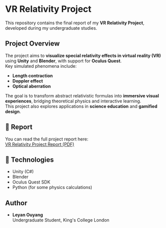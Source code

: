 # VR Relativity Project

This repository contains the final report of my **VR Relativity Project**, developed during my undergraduate studies.

## Project Overview
The project aims to **visualize special relativity effects in virtual reality (VR)** using **Unity** and **Blender**, with support for **Oculus Quest**.  
Key simulated phenomena include:
- **Length contraction**  
- **Doppler effect**  
- **Optical aberration**

The goal is to transform abstract relativistic formulas into **immersive visual experiences**, bridging theoretical physics and interactive learning.  
This project also explores applications in **science education** and **gamified design**.

## 📄 Report
You can read the full project report here:  
[VR Relativity Project Report (PDF)](./933455_Leyan_Ouyang_VR_relativity_report---.pdf)

## 🔧 Technologies
- Unity (C#)
- Blender
- Oculus Quest SDK
- Python (for some physics calculations)

## Author
- **Leyan Ouyang**  
Undergraduate Student, King's College London  
